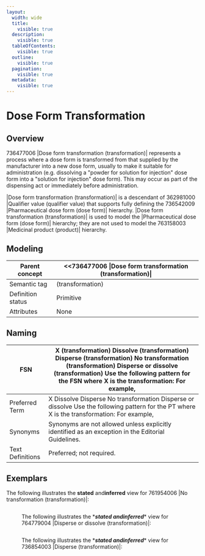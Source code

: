 ```yaml
---
layout:
  width: wide
  title:
    visible: true
  description:
    visible: true
  tableOfContents:
    visible: true
  outline:
    visible: true
  pagination:
    visible: true
  metadata:
    visible: true
---
```


# Dose Form Transformation

## Overview

736477006 |Dose form transformation (transformation)| represents a process where a dose form is transformed from that supplied by the manufacturer into a new dose form, usually to make it suitable for administration (e.g. dissolving a "powder for solution for injection" dose form into a "solution for injection" dose form). This may occur as part of the dispensing act or immediately before administration.

|Dose form transformation (transformation)| is a descendant of 362981000 |Qualifier value (qualifier value) that supports fully defining the 736542009 |Pharmaceutical dose form (dose form)| hierarchy. |Dose form transformation (transformation)| is used to model the |Pharmaceutical dose form (dose form)| hierarchy; they are not used to model the 763158003 |Medicinal product (product)| hierarchy.

## Modeling

| Parent concept    | <<736477006 \|Dose form transformation (transformation)\| |
| ----------------- | --------------------------------------------------------- |
| Semantic tag      | (transformation)                                          |
| Definition status | Primitive                                                 |
| Attributes        | None                                                      |

## Naming

| FSN              | X (transformation) Dissolve (transformation) Disperse (transformation) No transformation (transformation) Disperse or dissolve (transformation) Use the following pattern for the FSN where X is the transformation: For example, |
| ---------------- | --------------------------------------------------------------------------------------------------------------------------------------------------------------------------------------------------------------------------------- |
| Preferred Term   | X Dissolve Disperse No transformation Disperse or dissolve Use the following pattern for the PT where X is the transformation: For example,                                                                                       |
| Synonyms         | Synonyms are not allowed unless explicitly identified as an exception in the Editorial Guidelines.                                                                                                                                |
| Text Definitions | Preferred; not required.                                                                                                                                                                                                          |

## Exemplars

The following illustrates the **stated** and**inferred** view for 761954006 |No transformation (transformation)|:

<figure><img src="../../../../../../../authoring/pharmaceutical-and-biologic-product/images/174691212.png" alt=""><figcaption><p>The following illustrates the *<em><strong>stated andinferred</strong></em>* view for 764779004 |Disperse or dissolve (transformation)|:</p></figcaption></figure>

<figure><img src="../../../../../../../authoring/pharmaceutical-and-biologic-product/images/174691211.png" alt=""><figcaption><p>The following illustrates the *<em><strong>stated andinferred</strong></em>* view for 736854003 |Disperse (transformation)|:</p></figcaption></figure>

<figure><img src="../../../../../../../authoring/pharmaceutical-and-biologic-product/images/174691210.png" alt=""><figcaption></figcaption></figure>
